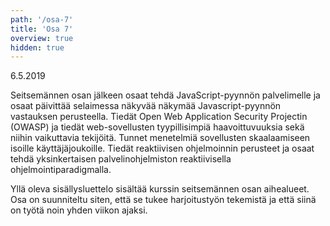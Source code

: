 ```yaml
---
path: '/osa-7'
title: 'Osa 7'
overview: true
hidden: true
---
```


<deadline>6.5.2019</deadline>


Seitsemännen osan jälkeen osaat tehdä JavaScript-pyynnön palvelimelle ja osaat päivittää selaimessa näkyvää näkymää Javascript-pyynnön vastauksen perusteella. Tiedät Open Web Application Security Projectin (OWASP) ja tiedät web-sovellusten tyypillisimpiä haavoittuvuuksia sekä niihin vaikuttavia tekijöitä. Tunnet menetelmiä sovellusten skaalaamiseen isoille käyttäjäjoukoille. Tiedät reaktiivisen ohjelmoinnin perusteet ja osaat tehdä yksinkertaisen palvelinohjelmiston reaktiivisella ohjelmointiparadigmalla.


<please-login></please-login>

<pages-in-this-section></pages-in-this-section>

Yllä oleva sisällysluettelo sisältää kurssin seitsemännen osan aihealueet. Osa on suunniteltu siten, että se tukee harjoitustyön tekemistä ja että siinä on työtä noin yhden viikon ajaksi.

<exercises-in-this-section></exercises-in-this-section>
